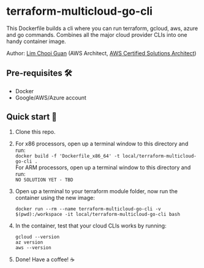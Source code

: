 # terraform-multicloud-go-cli

This Dockerfile builds a cli where you can run terraform, gcloud, aws, azure and go commands. Combines all the major cloud provider CLIs into one handy container image.  

Author: [Lim Chooi Guan](https://www.linkedin.com/in/cgl88/) (AWS Architect, [AWS Certified Solutions Architect](https://www.credly.com/badges/c54918d6-6370-4099-afa8-122d6d4fa067))

## Pre-requisites 🛠
* Docker  
* Google/AWS/Azure account

## Quick start 🍕
1. Clone this repo.
2. For x86 processors, open up a terminal window to this directory and run:  
   `docker build -f 'Dockerfile_x86_64' -t local/terraform-multicloud-go-cli .`  
   For ARM processors, open up a terminal window to this directory and run:  
   `NO SOLUTION YET - TBD`
3. Open up a terminal to your terraform module folder, now run the container using the new image:

    `docker run --rm --name terraform-multicloud-go-cli -v $(pwd):/workspace -it local/terraform-multicloud-go-cli bash`

4. In the container, test that your cloud CLIs works by running:
   ```
   gcloud --version
   az version
   aws --version
   ```

5. Done! Have a coffee! ☕️